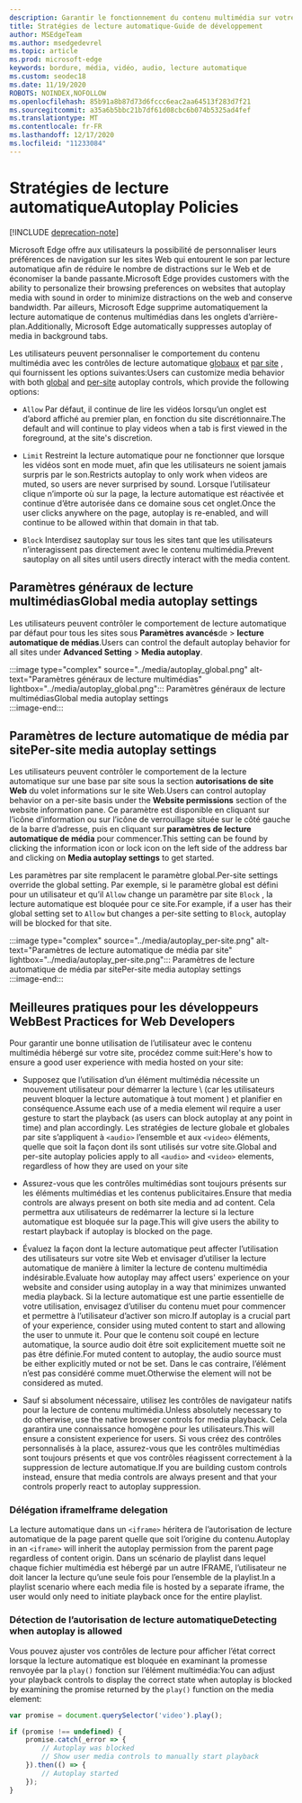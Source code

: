 ```yaml
---
description: Garantir le fonctionnement du contenu multimédia sur votre site
title: Stratégies de lecture automatique-Guide de développement
author: MSEdgeTeam
ms.author: msedgedevrel
ms.topic: article
ms.prod: microsoft-edge
keywords: bordure, média, vidéo, audio, lecture automatique
ms.custom: seodec18
ms.date: 11/19/2020
ROBOTS: NOINDEX,NOFOLLOW
ms.openlocfilehash: 85b91a8b87d73d6fccc6eac2aa64513f283d7f21
ms.sourcegitcommit: a35a6b5bbc21b7df61d08cbc6b074b5325ad4fef
ms.translationtype: MT
ms.contentlocale: fr-FR
ms.lasthandoff: 12/17/2020
ms.locfileid: "11233084"
---
```

# <span data-ttu-id="71f70-104">Stratégies de lecture automatique</span><span class="sxs-lookup"><span data-stu-id="71f70-104">Autoplay Policies</span></span>  

[!INCLUDE [deprecation-note](../../includes/legacy-edge-note.md)]  

<span data-ttu-id="71f70-105">Microsoft Edge offre aux utilisateurs la possibilité de personnaliser leurs préférences de navigation sur les sites Web qui entourent le son par lecture automatique afin de réduire le nombre de distractions sur le Web et de économiser la bande passante.</span><span class="sxs-lookup"><span data-stu-id="71f70-105">Microsoft Edge provides customers with the ability to personalize their browsing preferences on websites that autoplay media with sound in order to minimize distractions on the web and conserve bandwidth.</span></span>  <span data-ttu-id="71f70-106">Par ailleurs, Microsoft Edge supprime automatiquement la lecture automatique de contenus multimédias dans les onglets d’arrière-plan.</span><span class="sxs-lookup"><span data-stu-id="71f70-106">Additionally, Microsoft Edge automatically suppresses autoplay of media in background tabs.</span></span>  

<span data-ttu-id="71f70-107">Les utilisateurs peuvent personnaliser le comportement du contenu multimédia avec les contrôles de lecture automatique [globaux](#global-media-autoplay-settings) et [par site](#per-site-media-autoplay-settings) , qui fournissent les options suivantes:</span><span class="sxs-lookup"><span data-stu-id="71f70-107">Users can customize media behavior with both [global](#global-media-autoplay-settings) and [per-site](#per-site-media-autoplay-settings) autoplay controls, which provide the following options:</span></span>  

*   `Allow`  <span data-ttu-id="71f70-108">Par défaut, il continue de lire les vidéos lorsqu’un onglet est d’abord affiché au premier plan, en fonction du site discrétionnaire.</span><span class="sxs-lookup"><span data-stu-id="71f70-108">The default and will continue to play videos when a tab is first viewed in the foreground, at the site's discretion.</span></span>  

*   `Limit`  <span data-ttu-id="71f70-109">Restreint la lecture automatique pour ne fonctionner que lorsque les vidéos sont en mode muet, afin que les utilisateurs ne soient jamais surpris par le son.</span><span class="sxs-lookup"><span data-stu-id="71f70-109">Restricts autoplay to only work when videos are muted, so users are never surprised by sound.</span></span>  <span data-ttu-id="71f70-110">Lorsque l’utilisateur clique n’importe où sur la page, la lecture automatique est réactivée et continue d’être autorisée dans ce domaine sous cet onglet.</span><span class="sxs-lookup"><span data-stu-id="71f70-110">Once the user clicks anywhere on the page, autoplay is re-enabled, and will continue to be allowed within that domain in that tab.</span></span>  

*   `Block`  <span data-ttu-id="71f70-111">Interdisez sautoplay sur tous les sites tant que les utilisateurs n’interagissent pas directement avec le contenu multimédia.</span><span class="sxs-lookup"><span data-stu-id="71f70-111">Prevent sautoplay on all sites until users directly interact with the media content.</span></span>  

## <span data-ttu-id="71f70-112">Paramètres généraux de lecture multimédias</span><span class="sxs-lookup"><span data-stu-id="71f70-112">Global media autoplay settings</span></span>  

<span data-ttu-id="71f70-113">Les utilisateurs peuvent contrôler le comportement de lecture automatique par défaut pour tous les sites sous **Paramètres avancés**de  >  **lecture automatique de médias**.</span><span class="sxs-lookup"><span data-stu-id="71f70-113">Users can control the default autoplay behavior for all sites under **Advanced Setting** > **Media autoplay**.</span></span>  

:::image type="complex" source="../media/autoplay_global.png" alt-text="Paramètres généraux de lecture multimédias" lightbox="../media/autoplay_global.png":::
   <span data-ttu-id="71f70-115">Paramètres généraux de lecture multimédias</span><span class="sxs-lookup"><span data-stu-id="71f70-115">Global media autoplay settings</span></span>  
:::image-end:::  

## <span data-ttu-id="71f70-116">Paramètres de lecture automatique de média par site</span><span class="sxs-lookup"><span data-stu-id="71f70-116">Per-site media autoplay settings</span></span>  

<span data-ttu-id="71f70-117">Les utilisateurs peuvent contrôler le comportement de la lecture automatique sur une base par site sous la section **autorisations de site Web** du volet informations sur le site Web.</span><span class="sxs-lookup"><span data-stu-id="71f70-117">Users can control autoplay behavior on a per-site basis under the **Website permissions** section of the website information pane.</span></span>  <span data-ttu-id="71f70-118">Ce paramètre est disponible en cliquant sur l’icône d’information ou sur l’icône de verrouillage située sur le côté gauche de la barre d’adresse, puis en cliquant sur **paramètres de lecture automatique de média** pour commencer.</span><span class="sxs-lookup"><span data-stu-id="71f70-118">This setting can be found by clicking the information icon or lock icon on the left side of the address bar and clicking on **Media autoplay settings** to get started.</span></span>  

<span data-ttu-id="71f70-119">Les paramètres par site remplacent le paramètre global.</span><span class="sxs-lookup"><span data-stu-id="71f70-119">Per-site settings override the global setting.</span></span>  <span data-ttu-id="71f70-120">Par exemple, si le paramètre global est défini pour un utilisateur et qu’il `Allow` change un paramètre par site `Block` , la lecture automatique est bloquée pour ce site.</span><span class="sxs-lookup"><span data-stu-id="71f70-120">For example, if a user has their global setting set to `Allow` but changes a per-site setting to `Block`, autoplay will be blocked for that site.</span></span>  

:::image type="complex" source="../media/autoplay_per-site.png" alt-text="Paramètres de lecture automatique de média par site" lightbox="../media/autoplay_per-site.png":::
   <span data-ttu-id="71f70-122">Paramètres de lecture automatique de média par site</span><span class="sxs-lookup"><span data-stu-id="71f70-122">Per-site media autoplay settings</span></span>  
:::image-end:::  

## <span data-ttu-id="71f70-123">Meilleures pratiques pour les développeurs Web</span><span class="sxs-lookup"><span data-stu-id="71f70-123">Best Practices for Web Developers</span></span>  

<span data-ttu-id="71f70-124">Pour garantir une bonne utilisation de l’utilisateur avec le contenu multimédia hébergé sur votre site, procédez comme suit:</span><span class="sxs-lookup"><span data-stu-id="71f70-124">Here's how to ensure a good user experience with media hosted on your site:</span></span>  

*   <span data-ttu-id="71f70-125">Supposez que l’utilisation d’un élément multimédia nécessite un mouvement utilisateur pour démarrer la lecture \ (car les utilisateurs peuvent bloquer la lecture automatique à tout moment \) et planifier en conséquence.</span><span class="sxs-lookup"><span data-stu-id="71f70-125">Assume each use of a media element wil require a user gesture to start the playback \(as users can block autoplay at any point in time\) and plan accordingly.</span></span>  <span data-ttu-id="71f70-126">Les stratégies de lecture globale et globales par site s’appliquent à `<audio>` l’ensemble et aux `<video>` éléments, quelle que soit la façon dont ils sont utilisés sur votre site.</span><span class="sxs-lookup"><span data-stu-id="71f70-126">Global and per-site autoplay policies apply to all `<audio>` and `<video>` elements, regardless of how they are used on your site</span></span>  

*   <span data-ttu-id="71f70-127">Assurez-vous que les contrôles multimédias sont toujours présents sur les éléments multimédias et les contenus publicitaires.</span><span class="sxs-lookup"><span data-stu-id="71f70-127">Ensure that media controls are always present on both site media and ad content.</span></span>  <span data-ttu-id="71f70-128">Cela permettra aux utilisateurs de redémarrer la lecture si la lecture automatique est bloquée sur la page.</span><span class="sxs-lookup"><span data-stu-id="71f70-128">This will give users the ability to restart playback if autoplay is blocked on the page.</span></span>  

*   <span data-ttu-id="71f70-129">Évaluez la façon dont la lecture automatique peut affecter l’utilisation des utilisateurs sur votre site Web et envisager d’utiliser la lecture automatique de manière à limiter la lecture de contenu multimédia indésirable.</span><span class="sxs-lookup"><span data-stu-id="71f70-129">Evaluate how autoplay may affect users' experience on your website and consider using autoplay in a way that minimizes unwanted media playback.</span></span>  <span data-ttu-id="71f70-130">Si la lecture automatique est une partie essentielle de votre utilisation, envisagez d’utiliser du contenu muet pour commencer et permettre à l’utilisateur d’activer son micro.</span><span class="sxs-lookup"><span data-stu-id="71f70-130">If autoplay is a crucial part of your experience, consider using muted content to start and allowing the user to unmute it.</span></span>  <span data-ttu-id="71f70-131">Pour que le contenu soit coupé en lecture automatique, la source audio doit être soit explicitement muette soit ne pas être définie.</span><span class="sxs-lookup"><span data-stu-id="71f70-131">For muted content to autoplay, the audio source must be either explicitly muted or not be set.</span></span>  <span data-ttu-id="71f70-132">Dans le cas contraire, l’élément n’est pas considéré comme muet.</span><span class="sxs-lookup"><span data-stu-id="71f70-132">Otherwise the element will not be considered as muted.</span></span>  

*   <span data-ttu-id="71f70-133">Sauf si absolument nécessaire, utilisez les contrôles de navigateur natifs pour la lecture de contenu multimédia.</span><span class="sxs-lookup"><span data-stu-id="71f70-133">Unless absolutely necessary to do otherwise, use the native browser controls for media playback.</span></span>  <span data-ttu-id="71f70-134">Cela garantira une connaissance homogène pour les utilisateurs.</span><span class="sxs-lookup"><span data-stu-id="71f70-134">This will ensure a consistent experience for users.</span></span>  <span data-ttu-id="71f70-135">Si vous créez des contrôles personnalisés à la place, assurez-vous que les contrôles multimédias sont toujours présents et que vos contrôles réagissent correctement à la suppression de lecture automatique.</span><span class="sxs-lookup"><span data-stu-id="71f70-135">If you are building custom controls instead, ensure that media controls are always present and that your controls properly react to autoplay suppression.</span></span>  

### <span data-ttu-id="71f70-136">Délégation iframe</span><span class="sxs-lookup"><span data-stu-id="71f70-136">Iframe delegation</span></span>  

<span data-ttu-id="71f70-137">La lecture automatique dans un `<iframe>` héritera de l’autorisation de lecture automatique de la page parent quelle que soit l’origine du contenu.</span><span class="sxs-lookup"><span data-stu-id="71f70-137">Autoplay in an `<iframe>` will inherit the autoplay permission from the parent page regardless of content origin.</span></span>  <span data-ttu-id="71f70-138">Dans un scénario de playlist dans lequel chaque fichier multimédia est hébergé par un autre IFRAME, l’utilisateur ne doit lancer la lecture qu’une seule fois pour l’ensemble de la playlist.</span><span class="sxs-lookup"><span data-stu-id="71f70-138">In a playlist scenario where each media file is hosted by a separate iframe, the user would only need to initiate playback once for the entire playlist.</span></span>  

### <span data-ttu-id="71f70-139">Détection de l’autorisation de lecture automatique</span><span class="sxs-lookup"><span data-stu-id="71f70-139">Detecting when autoplay is allowed</span></span>  

<span data-ttu-id="71f70-140">Vous pouvez ajuster vos contrôles de lecture pour afficher l’état correct lorsque la lecture automatique est bloquée en examinant la promesse renvoyée par la `play()` fonction sur l’élément multimédia:</span><span class="sxs-lookup"><span data-stu-id="71f70-140">You can adjust your playback controls to display the correct state when autoplay is blocked by examining the promise returned by the `play()` function on the media element:</span></span>  

```javascript
var promise = document.querySelector('video').play();

if (promise !== undefined) { 
    promise.catch(_error => { 
        // Autoplay was blocked
        // Show user media controls to manually start playback
    }).then(() => { 
        // Autoplay started
    }); 
}
```  
